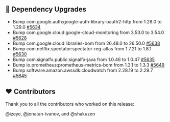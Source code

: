 ## :hammer: Dependency Upgrades

- Bump com.google.auth:google-auth-library-oauth2-http from 1.28.0 to 1.29.0 [#5634](https://github.com/micrometer-metrics/micrometer/pull/5634)
- Bump com.google.cloud:google-cloud-monitoring from 3.53.0 to 3.54.0 [#5628](https://github.com/micrometer-metrics/micrometer/pull/5628)
- Bump com.google.cloud:libraries-bom from 26.48.0 to 26.50.0 [#5638](https://github.com/micrometer-metrics/micrometer/pull/5638)
- Bump com.netflix.spectator:spectator-reg-atlas from 1.7.21 to 1.8.1 [#5630](https://github.com/micrometer-metrics/micrometer/pull/5630)
- Bump com.signalfx.public:signalfx-java from 1.0.46 to 1.0.47 [#5635](https://github.com/micrometer-metrics/micrometer/pull/5635)
- Bump io.prometheus:prometheus-metrics-bom from 1.3.1 to 1.3.3 [#5649](https://github.com/micrometer-metrics/micrometer/pull/5649)
- Bump software.amazon.awssdk:cloudwatch from 2.28.19 to 2.29.7 [#5645](https://github.com/micrometer-metrics/micrometer/pull/5645)

## :heart: Contributors

Thank you to all the contributors who worked on this release:

@izeye, @jonatan-ivanov, and @shakuzen
